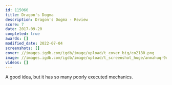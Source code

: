 ```yaml
---
id: 115060
title: Dragon's Dogma
description: Dragon's Dogma - Review
score: 7
date: 2017-09-20
completed: true
awards: []
modified_date: 2022-07-04
screenshots: []
cover: //images.igdb.com/igdb/image/upload/t_cover_big/co2180.png
image: //images.igdb.com/igdb/image/upload/t_screenshot_huge/anmahuqr9deocfbqj3qw.jpg
videos: []
---
```

A good idea, but it has so many poorly executed mechanics. 